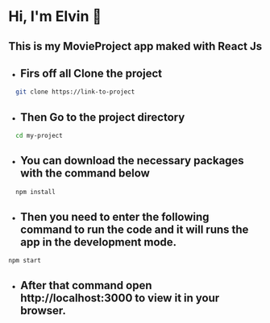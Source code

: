 # Hi, I'm Elvin 👋

## **This is my MovieProject app maked with React Js**


* ## Firs off all Clone the project

```bash
  git clone https://link-to-project
```


* ## Then Go to the project directory
```bash
  cd my-project
```

* ## You can download the necessary packages with the command below
```bash
  npm install
```

* ## Then you need to enter the following command to run the code and it will runs the app in the development mode.
```react js
npm start   
```

* ## After that command open http://localhost:3000 to view it in your browser.

